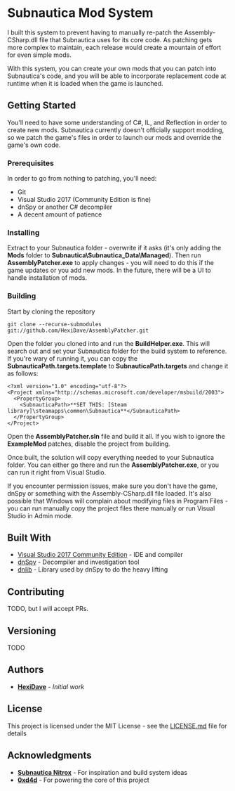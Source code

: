 # Subnautica Mod System

I built this system to prevent having to manually re-patch the Assembly-CSharp.dll file that Subnautica uses for its core code. As patching gets more complex to maintain, each release would create a mountain of effort for even simple mods.

With this system, you can create your own mods that you can patch into Subnautica's code, and you will be able to incorporate replacement code at runtime when it is loaded when the game is launched. 

## Getting Started

You'll need to have some understanding of C#, IL, and Reflection in order to create new mods. Subnautica currently doesn't officially support modding, so we patch the game's files in order to launch our mods and override the game's own code.

### Prerequisites

In order to go from nothing to patching, you'll need:

* Git
* Visual Studio 2017 (Community Edition is fine)
* dnSpy or another C# decompiler
* A decent amount of patience

### Installing

Extract to your Subnautica folder - overwrite if it asks (it's only adding the **Mods** folder to **Subnautica\Subnautica_Data\Managed**). Then run **AssemblyPatcher.exe** to apply changes - you will need to do this if the game updates or you add new mods. In the future, there will be a UI to handle installation of mods.

### Building

Start by cloning the repository

```
git clone --recurse-submodules git://github.com/HexiDave/AssemblyPatcher.git
```

Open the folder you cloned into and run the **BuildHelper.exe**. This will search out and set your Subnautica folder for the build system to reference. If you're wary of running it, you can copy the **SubnauticaPath.targets.template** to **SubnauticaPath.targets** and change it as follows:

```
<?xml version="1.0" encoding="utf-8"?>
<Project xmlns="http://schemas.microsoft.com/developer/msbuild/2003">
  <PropertyGroup>
    <SubnauticaPath>**SET THIS: [Steam library]\steamapps\common\Subnautica**</SubnauticaPath>
  </PropertyGroup>
</Project>
```

Open the **AssemblyPatcher.sln** file and build it all. If you wish to ignore the **ExampleMod** patches, disable the project from building. 

Once built, the solution will copy everything needed to your Subnautica folder. You can either go there and run the **AssemblyPatcher.exe**, or you can run it right from Visual Studio.

If you encounter permission issues, make sure you don't have the game, dnSpy or something with the Assembly-CSharp.dll file loaded. It's also possible that Windows will complain about modifying files in Program Files - you can run manually copy the project files there manually or run Visual Studio in Admin mode. 

## Built With

* [Visual Studio 2017 Community Edition](https://www.visualstudio.com/downloads/) - IDE and compiler
* [dnSpy](https://github.com/0xd4d/dnSpy) - Decompiler and investigation tool
* [dnlib](https://github.com/0xd4d/dnlib) - Library used by dnSpy to do the heavy lifting

## Contributing

TODO, but I will accept PRs. 

## Versioning

TODO

## Authors

* **[HexiDave](https://github.com/HexiDave)** - *Initial work*

## License

This project is licensed under the MIT License - see the [LICENSE.md](LICENSE.md) file for details

## Acknowledgments

* **[Subnautica Nitrox](https://github.com/SubnauticaNitrox/Nitrox)** - For inspiration and build system ideas
* **[0xd4d](https://github.com/0xd4d)** - For powering the core of this project

